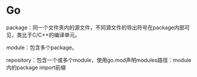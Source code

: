 # Go

package：同一个文件夹内的源文件，不同源文件的导出符号在package内部可见，类比于C/C++的编译单元。

module：包含多个package。

repository：包含一个或多个module，使用go.mod声明modules路径：module内的package import前缀